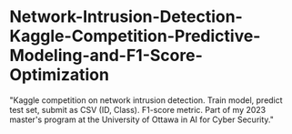 # Network-Intrusion-Detection-Kaggle-Competition-Predictive-Modeling-and-F1-Score-Optimization
"Kaggle competition on network intrusion detection. Train model, predict test set, submit as CSV (ID, Class). F1-score metric. Part of my 2023 master's program at the University of Ottawa in AI for Cyber Security."
